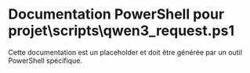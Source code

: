 # Documentation PowerShell pour projet\scripts\qwen3_request.ps1

Cette documentation est un placeholder et doit être générée par un outil PowerShell spécifique.
